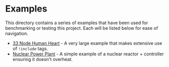 # Examples

This directory contains a series of examples that have been used for benchmarking or testing this project.
Each will be listed below for ease of navigation.

- [33 Node Human Heart](heart) - A very large example that makes extensive use of `!include` tags.
- [Nuclear Power Plant](nuclear_plant) - A simple example of a nuclear reactor + controller ensuring it doesn't overheat.